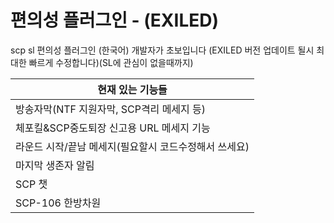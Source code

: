 # 편의성 플러그인 - (EXILED)
scp sl 편의성 플러그인 (한국어)
개발자가 초보입니다
(EXILED 버전 업데이트 될시 최대한 빠르게 수정합니다)(SL에 관심이 없을때까지)

|현재 있는 기능들|
|------|
|방송자막(NTF 지원자막, SCP격리 메세지 등)|
|체포킬&SCP중도퇴장 신고용 URL 메세지 기능|
|라운드 시작/끝남 메세지(필요할시 코드수정해서 쓰세요)|
|마지막 생존자 알림|
|SCP 챗|
|SCP-106 한방차원|

